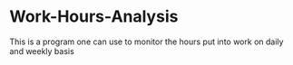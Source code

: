 # Work-Hours-Analysis
This is a program one can use to monitor the hours put into work on daily and weekly basis
